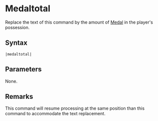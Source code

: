 # Medaltotal

Replace the text of this command by the amount of [Medal](../../Enums%20and%20IDs/Medal.md) in the player's possession.

## Syntax

````
|medaltotal|
````

## Parameters

None.

## Remarks

This command will resume processing at the same position than this command to accommodate the text replacement.
